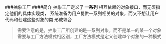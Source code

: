 ###抽象工厂
####简介
    抽象工厂定义了 **一系列** 相互依赖的对象接口，而无须指定他们的具体实现类，
    系统准备为用户提供一系列相关的对象，而又不想让用户代码和创建这些对象的类
    形成耦合

>需要注意的是，抽象工厂所创建的是一系列对象，而不是单一的某一个对象
>需要与工厂方法模式相区别，工厂方法模式是定义创建单个对象的一种模式
